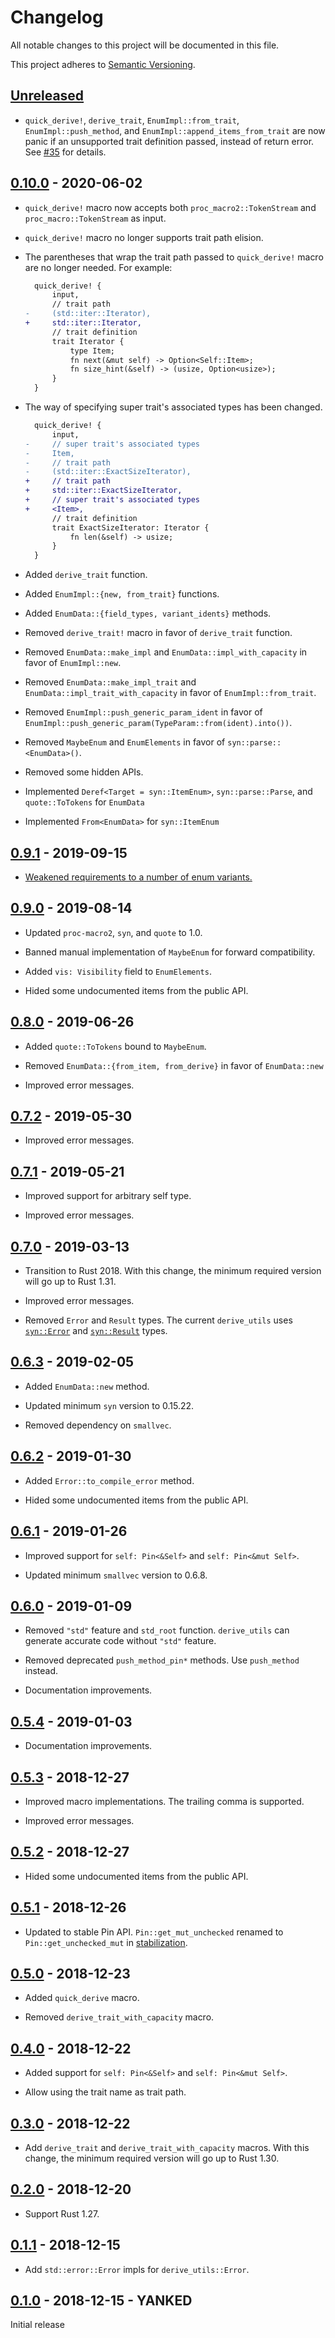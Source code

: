 # Changelog

All notable changes to this project will be documented in this file.

This project adheres to [Semantic Versioning](https://semver.org).

## [Unreleased]

* `quick_derive!`, `derive_trait`, `EnumImpl::from_trait`, `EnumImpl::push_method`, and `EnumImpl::append_items_from_trait` are now panic if an unsupported trait definition passed, instead of return error. See [#35] for details.

[#35]: https://github.com/taiki-e/derive_utils/pull/35

## [0.10.0] - 2020-06-02

* `quick_derive!` macro now accepts both `proc_macro2::TokenStream` and `proc_macro::TokenStream` as input.

* `quick_derive!` macro no longer supports trait path elision.

* The parentheses that wrap the trait path passed to `quick_derive!` macro are no longer needed. For example:

  ```diff
    quick_derive! {
        input,
        // trait path
  -     (std::iter::Iterator),
  +     std::iter::Iterator,
        // trait definition
        trait Iterator {
            type Item;
            fn next(&mut self) -> Option<Self::Item>;
            fn size_hint(&self) -> (usize, Option<usize>);
        }
    }
  ```

* The way of specifying super trait's associated types has been changed.

  ```diff
    quick_derive! {
        input,
  -     // super trait's associated types
  -     Item,
  -     // trait path
  -     (std::iter::ExactSizeIterator),
  +     // trait path
  +     std::iter::ExactSizeIterator,
  +     // super trait's associated types
  +     <Item>,
        // trait definition
        trait ExactSizeIterator: Iterator {
            fn len(&self) -> usize;
        }
    }
  ```

* Added `derive_trait` function.

* Added `EnumImpl::{new, from_trait}` functions.

* Added `EnumData::{field_types, variant_idents}` methods.

* Removed `derive_trait!` macro in favor of `derive_trait` function.

* Removed `EnumData::make_impl` and `EnumData::impl_with_capacity` in favor of `EnumImpl::new`.

* Removed `EnumData::make_impl_trait` and `EnumData::impl_trait_with_capacity` in favor of `EnumImpl::from_trait`.

* Removed `EnumImpl::push_generic_param_ident` in favor of `EnumImpl::push_generic_param(TypeParam::from(ident).into())`.

* Removed `MaybeEnum` and `EnumElements` in favor of `syn::parse::<EnumData>()`.

* Removed some hidden APIs.

* Implemented `Deref<Target = syn::ItemEnum>`, `syn::parse::Parse`, and `quote::ToTokens` for `EnumData`

* Implemented `From<EnumData>` for `syn::ItemEnum`

## [0.9.1] - 2019-09-15

* [Weakened requirements to a number of enum variants.][15]

[15]: https://github.com/taiki-e/derive_utils/pull/15

## [0.9.0] - 2019-08-14

* Updated `proc-macro2`, `syn`, and `quote` to 1.0.

* Banned manual implementation of `MaybeEnum` for forward compatibility.

* Added `vis: Visibility` field to `EnumElements`.

* Hided some undocumented items from the public API.

## [0.8.0] - 2019-06-26

* Added `quote::ToTokens` bound to `MaybeEnum`.

* Removed `EnumData::{from_item, from_derive}` in favor of `EnumData::new`

* Improved error messages.

## [0.7.2] - 2019-05-30

* Improved error messages.

## [0.7.1] - 2019-05-21

* Improved support for arbitrary self type.

* Improved error messages.

## [0.7.0] - 2019-03-13

* Transition to Rust 2018. With this change, the minimum required version will go up to Rust 1.31.

* Improved error messages.

* Removed `Error` and `Result` types. The current `derive_utils` uses [`syn::Error`](https://docs.rs/syn/0.15/syn/struct.Error.html) and [`syn::Result`](https://docs.rs/syn/0.15/syn/parse/type.Result.html) types.

## [0.6.3] - 2019-02-05

* Added `EnumData::new` method.

* Updated minimum `syn` version to 0.15.22.

* Removed dependency on `smallvec`.

## [0.6.2] - 2019-01-30

* Added `Error::to_compile_error` method.

* Hided some undocumented items from the public API.

## [0.6.1] - 2019-01-26

* Improved support for `self: Pin<&Self>` and `self: Pin<&mut Self>`.

* Updated minimum `smallvec` version to 0.6.8.

## [0.6.0] - 2019-01-09

* Removed `"std"` feature and `std_root` function. `derive_utils` can generate accurate code without `"std"` feature.

* Removed deprecated `push_method_pin*` methods. Use `push_method` instead.

* Documentation improvements.

## [0.5.4] - 2019-01-03

* Documentation improvements.

## [0.5.3] - 2018-12-27

* Improved macro implementations. The trailing comma is supported.

* Improved error messages.

## [0.5.2] - 2018-12-27

* Hided some undocumented items from the public API.

## [0.5.1] - 2018-12-26

* Updated to stable Pin API. `Pin::get_mut_unchecked` renamed to `Pin::get_unchecked_mut` in [stabilization](https://github.com/rust-lang/rust/pull/56939).

## [0.5.0] - 2018-12-23

* Added `quick_derive` macro.

* Removed `derive_trait_with_capacity` macro.

## [0.4.0] - 2018-12-22

* Added support for `self: Pin<&Self>` and `self: Pin<&mut Self>`.

* Allow using the trait name as trait path.

## [0.3.0] - 2018-12-22

* Add `derive_trait` and `derive_trait_with_capacity` macros. With this change, the minimum required version will go up to Rust 1.30.

## [0.2.0] - 2018-12-20

* Support Rust 1.27.

## [0.1.1] - 2018-12-15

* Add `std::error::Error` impls for `derive_utils::Error`.

## [0.1.0] - 2018-12-15 - YANKED

Initial release

[Unreleased]: https://github.com/taiki-e/derive_utils/compare/v0.10.0...HEAD
[0.10.0]: https://github.com/taiki-e/derive_utils/compare/v0.9.1...v0.10.0
[0.9.1]: https://github.com/taiki-e/derive_utils/compare/v0.9.0...v0.9.1
[0.9.0]: https://github.com/taiki-e/derive_utils/compare/v0.8.0...v0.9.0
[0.8.0]: https://github.com/taiki-e/derive_utils/compare/v0.7.2...v0.8.0
[0.7.2]: https://github.com/taiki-e/derive_utils/compare/v0.7.1...v0.7.2
[0.7.1]: https://github.com/taiki-e/derive_utils/compare/v0.7.0...v0.7.1
[0.7.0]: https://github.com/taiki-e/derive_utils/compare/v0.6.3...v0.7.0
[0.6.3]: https://github.com/taiki-e/derive_utils/compare/v0.6.2...v0.6.3
[0.6.2]: https://github.com/taiki-e/derive_utils/compare/v0.6.1...v0.6.2
[0.6.1]: https://github.com/taiki-e/derive_utils/compare/v0.6.0...v0.6.1
[0.6.0]: https://github.com/taiki-e/derive_utils/compare/v0.5.4...v0.6.0
[0.5.4]: https://github.com/taiki-e/derive_utils/compare/v0.5.3...v0.5.4
[0.5.3]: https://github.com/taiki-e/derive_utils/compare/v0.5.2...v0.5.3
[0.5.2]: https://github.com/taiki-e/derive_utils/compare/v0.5.1...v0.5.2
[0.5.1]: https://github.com/taiki-e/derive_utils/compare/v0.5.0...v0.5.1
[0.5.0]: https://github.com/taiki-e/derive_utils/compare/v0.4.0...v0.5.0
[0.4.0]: https://github.com/taiki-e/derive_utils/compare/v0.3.0...v0.4.0
[0.3.0]: https://github.com/taiki-e/derive_utils/compare/v0.2.0...v0.3.0
[0.2.0]: https://github.com/taiki-e/derive_utils/compare/v0.1.1...v0.2.0
[0.1.1]: https://github.com/taiki-e/derive_utils/compare/v0.1.0...v0.1.1
[0.1.0]: https://github.com/taiki-e/derive_utils/releases/tag/v0.1.0

